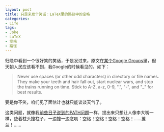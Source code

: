 ```yaml
---
layout: post
title: 只是来发个笑话：LaTeX里的路径中的空格
categories:
- Life
tags:
- Joke
- LaTeX
- 空格
- 路径
---
```


归隐中看到一个很好笑的笑话，于是发过来，原文在[某个Google Groups](https://groups.google.com/forum/#!topic/latexusersgroup/94qri9rtzfc)里，但天朝人民应该看不到，我Google的时候看见的。如下：

> Never use spaces (or other odd characters) in directory or file names. They make your teeth and hair fall out, start nuclear wars, and stop the trains running on time. Stick to A-Z, a-z, 0-9, ".", "-", and "_" for best results.

要是你不笑，咱们见了面估计也就只能谈谈天气了。

这类问题，就像我[前些日子说到的PATH问题](http://cos.name/2011/05/write-r-packages-like-a-ninja/)一样，提出来只想让人像李大嘴一样，垫着枕头撞柱子，一边撞一边念叨：空格！空格！空格！空格！……蕙兰！……


